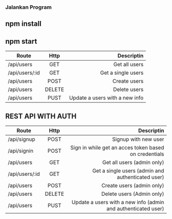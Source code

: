 
### Jalankan Program
## npm install
## npm start

| Route        | Http           | Descriptin  |
| ------------- |:-------------:| -----:|
| /api/users      | GET   | Get all users |
| /api/users/:id     | GET      |   Get a single users |
| /api/users | POST      |    Create users |
| /api/users | DELETE      |    Delete users |
| /api/users | PUST      |    Update a users with a new info |


## REST API WITH AUTH
| Route        | Http           | Descriptin  |
| ------------- |:-------------:| -----:|
| /api/signup      | POST   | Signup with new user |
| /api/signin      | POST   | Sign in while get an acces token based on credentials |
| /api/users      | GET   | Get all users (admin only)|
| /api/users/:id     | GET      |   Get a single users (admin and authenticated user)|
| /api/users | POST      |    Create users (admin only) |
| /api/users | DELETE      |    Delete users (Admin only)|
| /api/users | PUST      |    Update a users with a new info (admin and authenticated user) |
